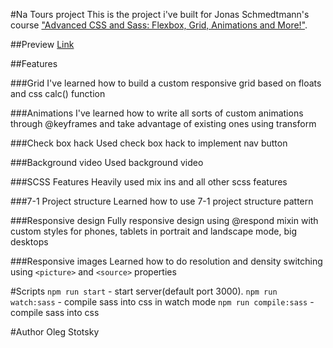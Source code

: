 #Na Tours project
This is the project i've built for Jonas Schmedtmann's course ["Advanced CSS and Sass: Flexbox, Grid, Animations and More!"](https://www.udemy.com/advanced-css-and-sass/).

##Preview
[Link](https://boiling-fjord-67770.herokuapp.com/)

##Features

###Grid
I've learned how to build a custom responsive grid based on floats and css calc() function

###Animations
I've learned how to write all sorts of custom animations through @keyframes and take advantage of existing ones using transform

###Check box hack
Used check box hack to implement nav button

###Background video
Used background video

###SCSS Features
Heavily used mix ins and all other scss features

###7-1 Project structure
Learned how to use 7-1 project structure pattern

###Responsive design
Fully responsive design using @respond mixin with custom styles for phones, tablets in portrait and landscape mode, big desktops

###Responsive images
Learned how to do resolution and density switching using `<picture>` and `<source>` properties

#Scripts
`npm run start` - start server(default port 3000).
`npm run watch:sass` - compile sass into css in watch mode
`npm run compile:sass` - compile sass into css


#Author
Oleg Stotsky